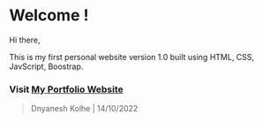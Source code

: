 # Welcome !

Hi there,

This is my first personal website version 1.0 built using HTML, CSS, JavScript, Boostrap.

### Visit [My Portfolio Website](https://dnyaneshkolhe.in/)

> Dnyanesh Kolhe | 14/10/2022

